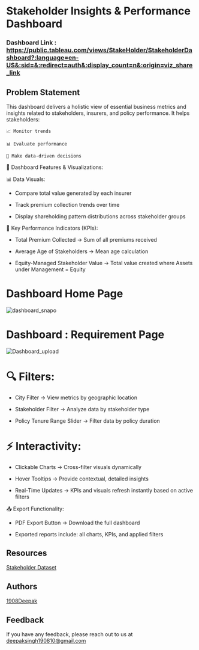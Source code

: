 #  Stakeholder Insights & Performance Dashboard

### Dashboard Link : https://public.tableau.com/views/StakeHolder/StakeholderDashboard?:language=en-US&:sid=&:redirect=auth&:display_count=n&:origin=viz_share_link

## Problem Statement

This dashboard delivers a holistic view of essential business metrics and insights related to stakeholders, insurers, and policy performance.
It helps stakeholders:

    📈 Monitor trends

    📊 Evaluate performance

    🧠 Make data-driven decisions


📌 Dashboard Features & Visualizations:

  📊 Data Visuals:

 - Compare total value generated by each insurer

 - Track premium collection trends over time

 - Display shareholding pattern distributions across stakeholder groups

📍 Key Performance Indicators (KPIs):

- Total Premium Collected → Sum of all premiums received

- Average Age of Stakeholders → Mean age calculation

- Equity-Managed Stakeholder Value → Total value created where Assets under Management = Equity

# Dashboard  Home Page

![dashboard_snapo](https://github.com/user-attachments/assets/178be8a6-ff7c-4e4e-92ac-13710baf6254)

 
 # Dashboard : Requirement Page

 
![Dashboard_upload](https://github.com/user-attachments/assets/ddb15f80-bea7-4166-9f77-cbef7a68ef28)

# 🔍 Filters:

- City Filter → View metrics by geographic location

- Stakeholder Filter → Analyze data by stakeholder type

- Policy Tenure Range Slider → Filter data by policy duration


# ⚡ Interactivity:

- Clickable Charts → Cross-filter visuals dynamically

- Hover Tooltips → Provide contextual, detailed insights

- Real-Time Updates → KPIs and visuals refresh instantly based on active filters

📤 Export Functionality:

- PDF Export Button → Download the full dashboard

- Exported reports include: all charts, KPIs, and applied filters


## Resources

[Stakeholder Dataset](https://drive.google.com/drive/folders/1qBjLVCef2oh3iJpPQZsFv-J_4fwo3cDc?usp=sharing)


## Authors

 [1908Deepak](https://github.com/1908Deepak)



## Feedback

If you have any feedback, please reach out to us at deepaksingh190810@gmail.com
